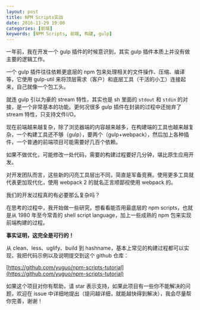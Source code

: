 ```yaml
---
layout: post
title: NPM Scripts实战
date: 2016-11-29 19:00
categories: [前端]
keywords: [NPM Scripts, 前端, 构建, gulp]
---
```


一年前，我在开发一个 gulp 插件的时候意识到，其实 gulp 插件本质上并没有做主要的逻辑工作。

一个 gulp 插件往往依赖更底层的 npm 包来处理相关的文件操作、压缩、编译等，它使用 gulp-util 来将顶层需求（客户）和底层工具（干活的小工）连接起来，自己就像一个包工头。

就连 gulp 引以为豪的 stream 特性，其实也是 sh 里面的 `stdout` 和 `stdin` 的对接，是一个非常基本的功能。更何况很多 gulp 插件在封装的过程中还抛弃了 stream 特性，只支持文件I/O。

现在前端越来越复杂，除了浏览器端的内容越来越多，在构建端的工具也越来越复杂，一个构建工具还不够（gulp），要两个（gulp+webpack），然后加上各种插件，一个普通的前端项目可能需要好几百个依赖。

如果不做优化，可能修改一处代码，需要的构建过程要好几分钟，堪比原生应用开发。

对开发团队而言，这些新的闪亮工具层出不同，简直是军备竞赛。使用更多工具就代表更加现代化，使用 webpack 2 的就名正言顺鄙视使用 webpack 的。

我们的开发过程真的有必要那么复杂吗？

在思考的过程中，我开始做一些研究，想看看能否用最底层的 npm scripts，也就是从 1980 年至今常青的 shell script language，加上一些成熟的 npm 包来实现前端构建的过程。

**事实证明，这完全是可行的！**

从 clean、less、uglify、build 到 hashname，基本上常见的构建过程都可以实现，我把代码示例以及说明提交到这个 github 仓库：

[https://github.com/yuguo/npm-scripts-tutorial](https://github.com/yuguo/npm-scripts-tutorial)

如果这个项目对你有帮助，请 star 表示支持，如果此项目有一些你不能解决的问题，欢迎在 issue 中详细地提出（提问越详细，就能越快得到解决），我会尽量帮你完善，谢谢！